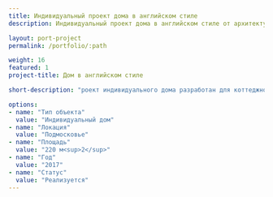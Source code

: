 ```yaml
---
title: Индивидуальный проект дома в английском стиле
description: Индивидуальный проект дома в английском стиле от архитектурного бюро А510. Индивидуальное проектирование на заказ.

layout: port-project
permalink: /portfolio/:path

weight: 16
featured: 1
project-title: Дом в английском стиле

short-description: "роект индивидуального дома разработан для коттеджного поселка «Эсквайр парк». Дом выполнен в общей стилистике поселка, дополняя существующую застройку. Задней террасой дом ориентирован на реку."

options:
- name: "Тип объекта"
  value: "Индивидуальный дом"
- name: "Локация"
  value: "Подмосковье"
- name: "Площадь"
  value: "220 м<sup>2</sup>"
- name: "Год"
  value: "2017"
- name: "Статус"
  value: "Реализуется"
---
```

